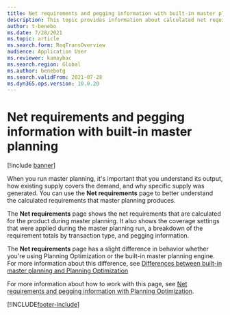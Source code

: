 ```yaml
---
title: Net requirements and pegging information with built-in master planning
description: This topic provides information about calculated net requirements and pegging information in built-in master planning.
author: t-benebo
ms.date: 7/28/2021
ms.topic: article
ms.search.form: ReqTransOverview
audience: Application User
ms.reviewer: kamaybac
ms.search.region: Global
ms.author: benebotg
ms.search.validFrom: 2021-07-28
ms.dyn365.ops.version: 10.0.20
---
```


# Net requirements and pegging information with built-in master planning

[!include [banner](../includes/banner.md)]

When you run master planning, it's important that you understand its output, how existing supply covers the demand, and why specific supply was generated. You can use the **Net requirements** page to better understand the calculated requirements that master planning produces.

The **Net requirements** page shows the net requirements that are calculated for the product during master planning. It also shows the coverage settings that were applied during the master planning run, a breakdown of the requirement totals by transaction type, and pegging information.

The **Net requirements** page has a slight difference in behavior whether you're using Planning Optimization or the built-in master planning engine. For more information about this difference, see [Differences between built-in master planning and Planning Optimization](planning-optimization/planning-optimization-differences-with-built-in.md)

For more information about how to work with this page, see [Net requirements and pegging information with Planning Optimization](planning-optimization/net-requirements.md).

[!INCLUDE[footer-include](../../includes/footer-banner.md)]
